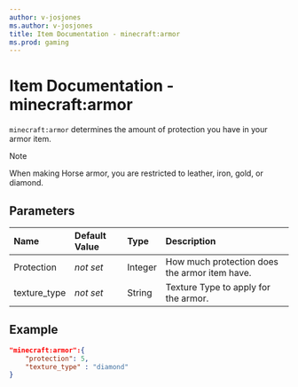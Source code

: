 ```yaml
---
author: v-josjones
ms.author: v-josjones
title: Item Documentation - minecraft:armor
ms.prod: gaming
---
```


# Item Documentation - minecraft:armor

`minecraft:armor` determines the amount of protection you have in your armor item.


> [!NOTE]
> When making Horse armor, you are restricted to leather, iron, gold, or diamond.

## Parameters

|Name |Default Value  |Type  |Description  |
|:----------|:----------|:----------|:----------|
|Protection|*not set* |Integer |How much protection does the armor item have.|
|texture_type |*not set*  | String | Texture Type to apply for the armor.|

## Example

```json
"minecraft:armor":{
    "protection": 5,
    "texture_type" : "diamond"
}
```

